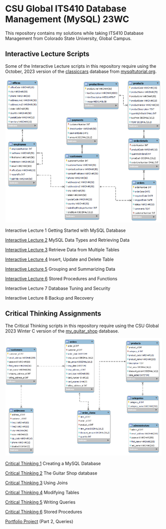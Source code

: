 # CSU Global ITS410 Database Management (MySQL) 23WC 

This repository contains my solutions while taking ITS410 Database Management from Colorado State University, Global Campus.

## Interactive Lecture Scripts

Some of the Interactive Lecture scripts in this repository require using the October, 2023 version of the [classiccars](https://www.mysqltutorial.org/wp-content/uploads/2023/10/mysqlsampledatabase.zip) database from [mysqltutorial.org](https://www.mysqltutorial.org/).

![classicmodels](./databases/classicmodels.png)

Interactive Lecture 1 Getting Started with MySQL Database

[Interactive Lecture 2](./InteractiveLecture2/interactive_lecture_2_notes.md) MySQL Data Types and Retrieving Data

[Interactive Lecture 3](./InteractiveLecture3/interactive_lecture_3_notes.md) Retrieve Data from Multiple Tables

[Interactive Lecture 4](./InteractiveLecture4/interactive_lecture_4_notes.md) Insert, Update and Delete Table

[Interactive Lecture 5](./InteractiveLecture5/interactive_lecture_5_notes.md) Grouping and Summarizing Data

[Interactive Lecture 6](./InteractiveLecture6/interactive_lecture_6_notes.md) Stored Procedures and Functions

Interactive Lecture 7 Database Tuning and Security

Interactive Lecture 8 Backup and Recovery



## Critical Thinking Assignments

The Critical Thinking scripts in this repository require using the CSU Global 2023 Winter C version of the [my_guitar_shop](./my_guitar_shop.sql) database.

![my_guitar_shop](./CriticalThinking1/my_guitar_shop.png)

[Critical Thinking 1](./CriticalThinking1/Module_1_Critical_Thinking.md) Creating a MySQL Database

[Critical Thinking 2](./CriticalThinking2/Module_2_Critical_Thinking.md) The Guitar Shop database

[Critical Thinking 3](./CriticalThinking3/Module_3_Critical_Thinking.md) Using Joins

[Critical Thinking 4](./CriticalThinking4/Module_4_Critical_Thinking.md) Modifying Tables

[Critical Thinking 5](./CriticalThinking5/Module_5_Critical_Thinking.md) Writing Queries

[Critical Thinking 6](./CriticalThinking6/Module_6_Critical_Thinking.md) Stored Procedures

[Portfolio Project](./PortfolioProject/PortfolioProject.md)  (Part 2, Queries)

